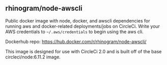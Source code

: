## rhinogram/node-awscli
Public docker image with node, docker, and awscli dependencies for running aws and docker-related deployments/jobs on CircleCi. Write your AWS credentials to `~/.aws/credentials`
to begin using the aws cli.

Dockerhub repo: https://hub.docker.com/r/rhinogram/node-awscli/

This image is designed for use with CircleCi 2.0 and is built off of the base circleci/node:6.11.2 image.
